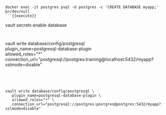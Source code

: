 
```
docker exec -it postgres psql -U postgres -c 'CREATE DATABASE myapp;' &>/dev/null
```{{execute}}

```
vault secrets enable database
```{{execute}}


```
vault write database/config/postgresql \
   plugin_name=postgresql-database-plugin \
   allowed_roles="*" \
   connection_url="postgresql://postgres:training@localhost:5432/myapp?sslmode=disable"
```{{execute}}




vault write database/config/postgresql \
   plugin_name=postgresql-database-plugin \
   allowed_roles="*" \
   connection_url="postgresql://postgres:postgres@postgres:5432/myapp?sslmode=disable"
